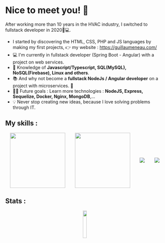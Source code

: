 # Nice to meet you! 👋

After working more than 10 years in the HVAC industry, I switched to fullstack developer in 2020👨💻.
- I started by discovering the HTML, CSS, PHP and JS languages by making my first projects, 👉 my website : https://guillaumeneau.com/ 
- 💻 I'm currently in fullstack developer (Spring Boot - Angular) with a project on web services.
- 🧪 Knowledge of **Javascript/Typescript, SQL(MySQL), NoSQL(Firebase), Linux and others**.
- 📚 And why not become a **fullstack NodeJs / Angular developer** on a project with microservices. 👀
- 💪🏼 Future goals : Learn more technologies : **NodeJS, Express, Sequelize, Docker, Nginx, MongoDB**,... 
- 💡 Never stop creating new ideas, because I love solving problems through IT.


## My skills :

<div style="display: flex; align-items: center; justify-content: space-around;">
    <img style="height: 175px" src="https://upload.wikimedia.org/wikipedia/commons/6/6a/JavaScript-logo.png"/>
    <img style="height: 175px" src="https://upload.wikimedia.org/wikipedia/commons/thumb/4/4c/Typescript_logo_2020.svg/2048px-Typescript_logo_2020.svg.png"/>
    <img height: "175px" src="https://upload.wikimedia.org/wikipedia/commons/thumb/c/cf/Angular_full_color_logo.svg/2048px-Angular_full_color_logo.svg.png"/>
    <img height: "175px" src="https://rxjs.dev/generated/images/marketing/home/Rx_Logo-512-512.png"/>
</div>

## Stats :

<p align="center">
    <!-- <a href="https://github.com/gllmn">
       <img height="175px" id="preview" src="https://github-readme-stats.vercel.app/api?username=gllmn">
    </a>
    <a>
       <img height="175px" src="https://github-readme-stats.vercel.app/api/top-langs/?username=gllmn&theme=light&include_all_commits=true&hide=html,css,twig,scss,cmake&count_private=true&layout=compact&langs_count=6&include_private=true&title=true">
    </a> -->
</p>

<p align="center">
    <img width="15%"id="preview" src="https://komarev.com/ghpvc/?username=gllmn&color=blue&bg=white"> 
</p>
